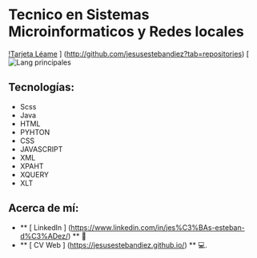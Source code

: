 # Tecnico en Sistemas Microinformaticos y Redes locales
[!Tarjeta Léame](http://github-readme-stats.vercel-app/api?username=jesusestebandiez&_icons=true&theme=tokyonight) ] (http://github.com/jesusestebandiez?tab=repositories)
[![Lang principales](https://github-readme-stats.vercel.app/api/top-langs/?username=jesusestebandiez&theme=tokyonight)


##  Tecnologías:
- Scss
- Java
- HTML
- PYHTON
- CSS
- JAVASCRIPT
- XML
- XPAHT
- XQUERY
- XLT
##  Acerca de mí:
-  ** [ LinkedIn ] (https://www.linkedin.com/in/jes%C3%BAs-esteban-d%C3%ADez/) ** 🏢️
-  ** [ CV Web ] (https://jesusestebandiez.github.io/) ** 💻.
